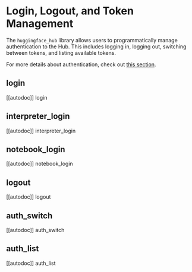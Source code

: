 <!--⚠️ Note that this file is in Markdown but contain specific syntax for our doc-builder (similar to MDX) that may not be
rendered properly in your Markdown viewer.
-->

# Login, Logout, and Token Management

The `huggingface_hub` library allows users to programmatically manage authentication to the Hub. This includes logging in, logging out, switching between tokens, and listing available tokens.

For more details about authentication, check out [this section](../quick-start#authentication).

## login

[[autodoc]] login

## interpreter_login

[[autodoc]] interpreter_login

## notebook_login

[[autodoc]] notebook_login

## logout

[[autodoc]] logout

## auth_switch

[[autodoc]] auth_switch

## auth_list

[[autodoc]] auth_list

